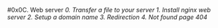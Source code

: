 #0x0C. Web server
*0. Transfer a file to your server*
*1. Install nginx web server*
*2. Setup a domain name*
*3. Redirection*
*4. Not found page 404*
